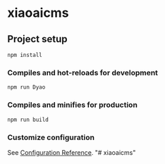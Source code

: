 # xiaoaicms

## Project setup
```
npm install
```

### Compiles and hot-reloads for development
```
npm run Dyao
```

### Compiles and minifies for production
```
npm run build
```

### Customize configuration
See [Configuration Reference](https://cli.vuejs.org/config/).
"# xiaoaicms" 

